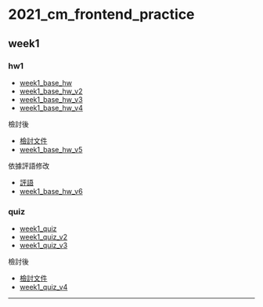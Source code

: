 # 2021_cm_frontend_practice
 
## week1
### hw1
- [week1_base_hw](https://jaosn60810.github.io/2021_cm_frontend_practice/week1_all/week1_base_hw/)
- [week1_base_hw_v2](https://jaosn60810.github.io/2021_cm_frontend_practice/week1_all/week1_base_hw_v2/)
- [week1_base_hw_v3](https://jaosn60810.github.io/2021_cm_frontend_practice/week1_all/week1_base_hw_v3/)
- [week1_base_hw_v4](https://jaosn60810.github.io/2021_cm_frontend_practice/week1_all/week1_base_hw_v4/)

檢討後
- [檢討文件](https://hackmd.io/@jason60810/r1b-5DIwY) 
- [week1_base_hw_v5](https://jaosn60810.github.io/2021_cm_frontend_practice/week1_all/week1_base_hw_v5/) 

依據評語修改
- [評語](https://hackmd.io/@jason60810/r1b-5DIwY) 
- [week1_base_hw_v6](https://jaosn60810.github.io/2021_cm_frontend_practice/week1_all/week1_base_hw_v6/) 


### quiz
- [week1_quiz](https://jaosn60810.github.io/2021_cm_frontend_practice/week1_all/week1_quiz/)
- [week1_quiz_v2](https://jaosn60810.github.io/2021_cm_frontend_practice/week1_all/week1_quiz_v2/)
- [week1_quiz_v3](https://jaosn60810.github.io/2021_cm_frontend_practice/week1_all/week1_quiz_v3/)

檢討後
- [檢討文件](https://hackmd.io/@jason60810/SJMuVswwY) 
- [week1_quiz_v4](https://jaosn60810.github.io/2021_cm_frontend_practice/week1_all/week1_quiz_v4/)
---
